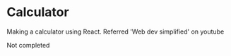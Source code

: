 # Calculator
Making a calculator using React. Referred 'Web dev simplified' on youtube

Not completed
